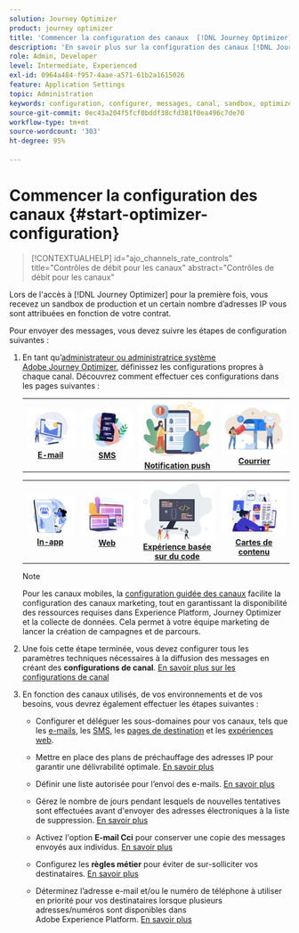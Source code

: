 ```yaml
---
solution: Journey Optimizer
product: journey optimizer
title: 'Commencer la configuration des canaux  [!DNL Journey Optimizer] '
description: 'En savoir plus sur la configuration des canaux [!DNL Journey Optimizer] '
role: Admin, Developer
level: Intermediate, Experienced
exl-id: 0964a484-f957-4aae-a571-61b2a1615026
feature: Application Settings
topic: Administration
keywords: configuration, configurer, messages, canal, sandbox, optimizer
source-git-commit: 0ec43a204f5fcf0bddf38cfd381f0ea496c7de70
workflow-type: tm+mt
source-wordcount: '303'
ht-degree: 95%

---
```



# Commencer la configuration des canaux {#start-optimizer-configuration}

>[!CONTEXTUALHELP]
>id="ajo_channels_rate_controls"
>title="Contrôles de débit pour les canaux"
>abstract="Contrôles de débit pour les canaux"

Lors de l&#39;accès à [!DNL Journey Optimizer] pour la première fois, vous recevez un sandbox de production et un certain nombre d’adresses IP vous sont attribuées en fonction de votre contrat.

Pour envoyer des messages, vous devez suivre les étapes de configuration suivantes :

1. En tant qu’[administrateur ou administratrice système Adobe Journey Optimizer](../start/path/administrator.md), définissez les configurations propres à chaque canal. Découvrez comment effectuer ces configurations dans les pages suivantes :

   <table style="table-layout:fixed"><tr style="border: 0;">
    <td><a href="../email/get-started-email-config.md"><img alt="E-mail" src="../channels/assets/do-not-localize/email.png"></a>
    <div align="center"><a href="../email/get-started-email-config.md"><strong>E-mail</strong></a></div></td>
    <td><a href="../sms/sms-configuration.md"><img alt="sms" src="../channels/assets/do-not-localize/sms.png"></a>
    <div align="center"><a href="../sms/sms-configuration.md"><strong>SMS</strong></a></div></td>
    <td><a href="../push/push-configuration.md"><img alt="Notification push" src="../channels/assets/do-not-localize/push.png"></a>
    <div align="center"><a href="../push/push-configuration.md"><strong>Notification push</strong></a></div></td>
    <td><a href="../direct-mail/direct-mail-configuration.md"><img alt="Courrier" src="../channels/assets/do-not-localize/direct-mail.jpg"></a>
    <div align="center"><a href="../direct-mail/direct-mail-configuration.md"><strong>Courrier</strong></a></div></td>
    </tr></table>

   <table style="table-layout:fixed"><tr style="border: 0;">
    <td><a href="../in-app/inapp-configuration.md"><img alt="In-app" src="../channels/assets/do-not-localize/inapp.jpg"></a>
    <div align="center"><a href="../in-app/inapp-configuration.md"><strong>In-app</strong></a></div></td>
    <td><a href="../web/web-configuration.md"><img alt="Web" src="../channels/assets/do-not-localize/web.jpg"></a>
    <div align="center"><a href="../web/web-configuration.md"><strong>Web</strong></a></div></td>
    <td><a href="../code-based/code-based-configuration.md"><img alt="Expérience basée sur du code" src="../channels/assets/do-not-localize/code.png"></a>
    <div align="center"><a href="../code-based/code-based-configuration.md"><strong>Expérience basée sur du code</strong></a></div></td>
    <td><a href="../content-card/content-card-configuration-prereq.md"><img alt="Cartes de contenu" src="../channels/assets/do-not-localize/cards.png"></a>
    <div align="center"><a href="../content-card/content-card-configuration-prereq.md"><strong>Cartes de contenu</strong></a></div></td>
    </tr></table>

   >[!NOTE]
   >
   >Pour les canaux mobiles, la [configuration guidée des canaux](set-mobile-config.md) facilite la configuration des canaux marketing, tout en garantissant la disponibilité des ressources requises dans Experience Platform, Journey Optimizer et la collecte de données. Cela permet à votre équipe marketing de lancer la création de campagnes et de parcours.

1. Une fois cette étape terminée, vous devez configurer tous les paramètres techniques nécessaires à la diffusion des messages en créant des **configurations de canal**. [En savoir plus sur les configurations de canal](channel-surfaces.md)

1. En fonction des canaux utilisés, de vos environnements et de vos besoins, vous devrez également effectuer les étapes suivantes :

   * Configurer et déléguer les sous-domaines pour vos canaux, tels que les [e-mails](about-subdomain-delegation.md), les [SMS](../sms/sms-subdomains.md), les [pages de destination](../landing-pages/lp-subdomains.md) et les [expériences web](../web/web-delegated-subdomains.md).

   * Mettre en place des plans de préchauffage des adresses IP pour garantir une délivrabilité optimale. [En savoir plus](ip-warmup-gs.md)

   * Définir une liste autorisée pour l’envoi des e-mails. [En savoir plus](allow-list.md)

   * Gérez le nombre de jours pendant lesquels de nouvelles tentatives sont effectuées avant d&#39;envoyer des adresses électroniques à la liste de suppression. [En savoir plus](manage-suppression-list.md)

   * Activez l&#39;option **E-mail Cci** pour conserver une copie des messages envoyés aux individus. [En savoir plus](archiving-support.md#enable-bcc)

   * Configurez les **règles métier** pour éviter de sur-solliciter vos destinataires. [En savoir plus](../conflict-prioritization/rule-sets.md)

   * Déterminez l’adresse e-mail et/ou le numéro de téléphone à utiliser en priorité pour vos destinataires lorsque plusieurs adresses/numéros sont disponibles dans Adobe Experience Platform. [En savoir plus](primary-email-addresses.md)
